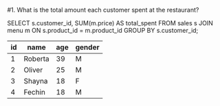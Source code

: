 #1. What is the total amount each customer spent at the restaurant?

SELECT s.customer_id, 
  SUM(m.price) AS total_spent
  FROM sales s
  JOIN menu m ON s.product_id = m.product_id 
GROUP BY s.customer_id;




| id | name    | age | gender |
|----|---------|-----|--------|
| 1  | Roberta | 39  | M      |
| 2  | Oliver  | 25  | M      |
| 3  | Shayna  | 18  | F      |
| 4  | Fechin  | 18  | M      |
